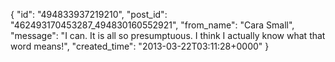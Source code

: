  {
   "id": "494833937219210",
   "post_id": "462493170453287_494830160552921",
   "from_name": "Cara Small",
   "message": "I can. It is all so presumptuous. I think I actually know what that word means!",
   "created_time": "2013-03-22T03:11:28+0000"
 }
